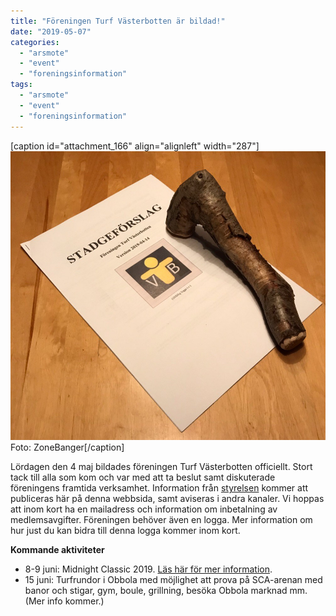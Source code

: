 ```yaml
---
title: "Föreningen Turf Västerbotten är bildad!"
date: "2019-05-07"
categories: 
  - "arsmote"
  - "event"
  - "foreningsinformation"
tags: 
  - "arsmote"
  - "event"
  - "foreningsinformation"
---
```


\[caption id="attachment\_166" align="alignleft" width="287"\]![IMG_32441](images/img_32441-e1557250199758.jpg) Foto: ZoneBanger\[/caption\]

Lördagen den 4 maj bildades föreningen Turf Västerbotten officiellt. Stort tack till alla som kom och var med att ta beslut samt diskuterade föreningens framtida verksamhet. Information från [styrelsen](https://turfvasterbotten.wordpress.com/styrelsen/) kommer att publiceras här på denna webbsida, samt aviseras i andra kanaler. Vi hoppas att inom kort ha en mailadress och information om inbetalning av medlemsavgifter. Föreningen behöver även en logga. Mer information om hur just du kan bidra till denna logga kommer inom kort.

**Kommande aktiviteter**

- 8-9 juni: Midnight Classic 2019. [Läs här för mer information](https://forum.turfgame.com/viewtopic.php?f=131&p=65836&sid=32aec2a154cf7671d52f41dc9e141fe9#p65836).
- 15 juni: Turfrundor i Obbola med möjlighet att prova på SCA-arenan med banor och stigar, gym, boule, grillning, besöka Obbola marknad mm. (Mer info kommer.)
